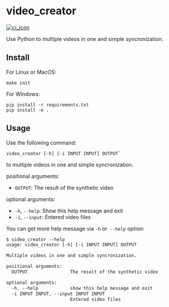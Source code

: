 # video_creator

[![ci_icon]][ci_link]

Use Python to multiple videos in one and simple syncronization.

## Install

For Linux or MacOS:

```shell
make init
```

For Windows:

```shell
pip install -r requirements.txt
pip install -e .
```

## Usage

Use the following command:

```shell
video_creator [-h] [-i INPUT INPUT] OUTPUT`
```

to multiple videos in one and simple syncronization.

positional arguments:

- `OUTPUT`: The result of the synthetic video

optional arguments:

  - `-h`, `--help`: Show this help message and exit
  - `-i`, `--input`: Entered video files

You can get more help message via `-h` or` --help` option:

```txt
$ video_creator --help
usage: video_creator [-h] [-i INPUT INPUT] OUTPUT

Multiple videos in one and simple syncronization.

positional arguments:
  OUTPUT                The result of the synthetic video

optional arguments:
  -h, --help            show this help message and exit
  -i INPUT INPUT, --input INPUT INPUT
                        Entered video files
```


<!-- badge -->

[ci_icon]: https://github.com/SDM-2021-16-SpongeBob/video_creator/actions/workflows/build.yml/badge.svg
[ci_link]: https://github.com/SDM-2021-16-SpongeBob/video_creator/actions/workflows/build.yml
